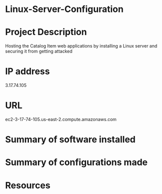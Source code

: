 # Linux-Server-Configuration
# Project Description
Hosting the Catalog Item web applications by installing a Linux server and securing it from getting attacked 

# IP address
3.17.74.105

# URL
ec2-3-17-74-105.us-east-2.compute.amazonaws.com

# Summary of software installed

# Summary of configurations made

# Resources
